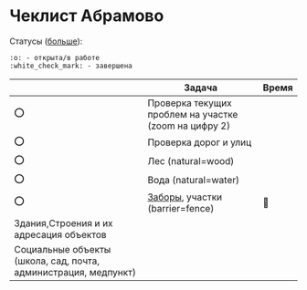 # Чеклист Абрамово

Статусы ([больше](http://www.webpagefx.com/tools/emoji-cheat-sheet/)):

```
:o: - открыта/в работе
:white_check_mark: - завершена
```

|        | Задача | Время |
|--------|--------|-------|
:o: | Проверка текущих проблем на участке (zoom на цифру 2) | 
:o: | Проверка дорог и улиц | 
:o: | Лес (natural=wood) | 
:o: | Вода (natural=water) | 
:o: | [Заборы](http://wiki.openstreetmap.org/wiki/RU:Key:barrier), участки (barrier=fence) | :tomato:
 | Здания,Строения и их адресация объектов |
 | Социальные объекты (школа, сад, почта, администрация, медпункт) |

